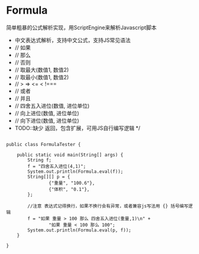 # Formula
简单粗暴的公式解析实现，用ScriptEngine来解析Javascript脚本


* 中文表达式解析，支持中文公式，支持JS常见语法
 * // 如果
 * // 那么
 * // 否则
 * // 取最大(数值1, 数值2)
 * // 取最小(数值1, 数值2)
 * // > => <= < !===
 * // 或者
 * // 并且
 * // 四舍五入进位(数值, 进位单位)
 * // 向上进位(数值, 进位单位)
 * // 向下进位(数值, 进位单位)
 * TODO::缺少 返回，包含扩展，可用JS自行编写逻辑
 */

```
 
public class FormulaTester {

    public static void main(String[] args) {
        String f;
        f = "四舍五入进位(4,1)";
        System.out.println(Formula.eval(f));
        String[][] p = {
                {"重量", "100.6"},
                {"体积", "0.1"},
        };

        //注意 表达式记得换行，如果不换行会有异常，或者兼容js写法用 {} 括号编写逻辑
        f = "如果 重量 > 100 那么 四舍五入进位(重量,1)\n" +
                "如果 重量 < 100 那么 100";
        System.out.println(Formula.eval(p, f));
    }

}

```
